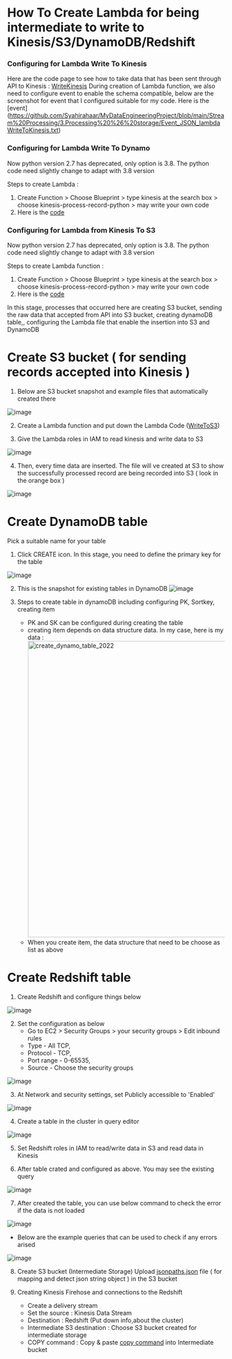  # How To Create Lambda for being intermediate to write to Kinesis/S3/DynamoDB/Redshift

### Configuring for Lambda Write To Kinesis 
   Here are the code page to see how to take data that has been sent through API to Kinesis : [WriteKinesis](https://github.com/Syahirahaar/MyDataEngineeringProject/blob/main/Stream%20Processing/3.Processing%20%26%20storage/WriteKinesis.py )
 During creation of Lambda function, we also need to configure event to enable the schema compatible, below are the screenshot for event that I configured suitable for my code. Here is the [event] (https://github.com/Syahirahaar/MyDataEngineeringProject/blob/main/Stream%20Processing/3.Processing%20%26%20storage/Event_JSON_lambdaWriteToKinesis.txt)
 
 
### Configuring for Lambda Write To Dynamo 
Now python version 2.7 has deprecated, only option is 3.8. The python code need slightly change to adapt with 3.8 version 

Steps to create Lambda :
1. Create Function > Choose Blueprint > type kinesis at the search box > choose kinesis-process-record-python > may write your own code 
2. Here is the [code](https://github.com/Syahirahaar/MyDataEngineeringProject/blob/main/Stream%20Processing/3.Processing%20%26%20storage/Write-to-dynamodb.py)
   
### Configuring for Lambda from Kinesis To S3 
Now python version 2.7 has deprecated, only option is 3.8. The python code need slightly change to adapt with 3.8 version 

Steps to create Lambda function :
1. Create Function > Choose Blueprint > type kinesis at the search box > choose kinesis-process-record-python > may write your own code
2. Here is the [code](https://github.com/Syahirahaar/MyDataEngineeringProject/blob/main/Stream%20Processing/3.Processing%20%26%20storage/Write-Kinesis-To-S3.py)




In this stage, processes that occurred here are creating S3 bucket, sending the raw data that accepted from API into S3 bucket, creating dynamoDB table,, configuring the Lambda file that enable the insertion into S3 and DynamoDB

# Create S3 bucket ( for sending records accepted into Kinesis )

1. Below are S3 bucket snapshot and example files that automatically created there

![image](https://user-images.githubusercontent.com/48470854/129829126-91332d4e-e810-491c-9585-ac08a7a5499c.png)

2. Create a Lambda function and put down the Lambda Code ([WriteToS3](https://github.com/Syahirahaar/MyDataEngineeringProject/blob/main/Stream%20Processing/processing%20%26%20storage/stream-to-s3.py))


3. Give the Lambda roles in IAM to read kinesis and write data to S3

![image](https://user-images.githubusercontent.com/48470854/129829661-1e72c01c-314a-4bff-813d-1b30d177133f.png)

4. Then, every time data are inserted. The file will ve created at S3 to show the successfully processed record are being recorded into S3 ( look in the orange box )

![image](https://user-images.githubusercontent.com/48470854/129829126-91332d4e-e810-491c-9585-ac08a7a5499c.png)


# Create DynamoDB table

Pick a suitable name for your table

1. Click CREATE icon. In this stage, you need to define the primary key for the table

![image](https://user-images.githubusercontent.com/48470854/129895403-642de866-fe11-4a39-a2e7-e5310d45e208.png)

2. This is the snapshot for existing tables in DynamoDB 
![image](https://user-images.githubusercontent.com/48470854/129895528-3e975772-d5c8-4077-8fa3-547cf6ce882c.png)

3. Steps to create table in dynamoDB including configuring PK, Sortkey, creating item 
   - PK and SK can be configured during creating the table 
   - creating item depends on data structure data. In my case, here is my data : <img width="685" alt="create_dynamo_table_2022" src="https://user-images.githubusercontent.com/48470854/161019047-8af38032-ee52-4509-990e-da47919aebbf.png">
   - When you create item, the data structure that need to be choose as list as above  



# Create Redshift table

1. Create Redshift and configure things below

![image](https://user-images.githubusercontent.com/48470854/130171600-6e88a9fe-987d-4cdf-ab95-7259c230ecde.png)

2. Set the configuration as below
   - Go to EC2 > Security Groups > your security groups > Edit inbound rules
   - Type - All TCP,
   - Protocol - TCP,
   - Port range - 0-65535,
   - Source - Choose the security groups

![image](https://user-images.githubusercontent.com/48470854/130172208-a856f24d-52a7-463f-ae6b-23b197ff91bd.png)

3. At Network and security settings, set Publicly accessible to 'Enabled'

![image](https://user-images.githubusercontent.com/48470854/130175138-72a0de4c-7478-405e-81cc-eb69bbfc44f0.png)

4. Create a table in the cluster in query editor

![image](https://user-images.githubusercontent.com/48470854/130176505-4851ab31-b766-430d-b803-3891c2762a4d.png)

   
5. Set Redshift roles in IAM to read/write data in S3 and read data in Kinesis



6. After table crated and configured as above. You may see the existing query 

![image](https://user-images.githubusercontent.com/48470854/130171465-494fa175-abbf-4ad4-b8d7-4aaf83d557fc.png)

7. After created the table, you can use below command to check the error if the data is not loaded

![image](https://user-images.githubusercontent.com/48470854/130178393-820ab5fa-2a79-4718-86a6-f6c328a08e23.png)

   - Below are the example queries that can be used to check if any errors arised

![image](https://user-images.githubusercontent.com/48470854/130178269-5a6264c0-1574-46e8-835e-6d91f5bc6853.png)





8. Create S3 bucket (Intermediate Storage)
Upload [jsonpaths.json](https://github.com/Syahirahaar/MyDataEngineeringProject/blob/main/Stream%20Processing/visualization/jsonpaths.json) file ( for mapping and detect json string object ) in the S3 bucket


8. Creating Kinesis Firehose and connections to the Redshift
     - Create a delivery stream
     - Set the source : Kinesis Data Stream
     - Destination : Redshift (Put down info,about the cluster)
     - Intermediate S3 destination : Choose S3 bucket created for intermediate storage
     - COPY command : Copy & paste [copy command](https://github.com/Syahirahaar/MyDataEngineeringProject/blob/main/Stream%20Processing/processing%20%26%20storage/copycommand.txt) into Intermediate bucket 


 










